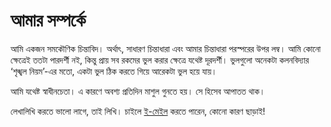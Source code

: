 # আমার সম্পর্কে

আমি একজন সমকৌণিক চিন্তাবিদ। অর্থাৎ, সাধারণ চিন্তাধারা এবং আমার চিন্তাধারা পরস্পরের উপর লম্ব। আমি কোনো ক্ষেত্রেই ততটা পারদর্শী নই, কিন্তু প্রায় সব রকমের ভুল করার ক্ষেত্রে যথেষ্ট দূরদর্শী। ভুলগুলো অনেকটা কলনবিদ্যার ‘শৃঙ্খল নিয়ম’-এর মতো, একটা ভুল ঠিক করতে গিয়ে আরেকটা ভুল হয়ে যায়।

আমি যথেষ্ট স্বাধীনচেতা। এ কারণে অবশ্য প্রতিদিন মাশুল গুনতে হয়। সে হিসেব আপাতত থাক।

লেখালিখি করতে ভালো লাগে, তাই লিখি। চাইলে [ই-মেইল](mailto:zero.ground312@passfwd.com) করতে পারেন, কোনো কারণ ছাড়াই!
